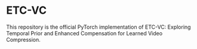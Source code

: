 # ETC-VC
This repository is the official PyTorch implementation of ETC-VC: Exploring Temporal Prior and Enhanced Compensation for Learned Video Compression.
